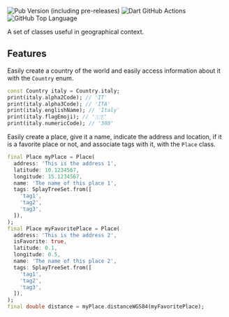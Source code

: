 <!--
[writing package pages](https://dart.dev/guides/libraries/writing-package-pages).
-->

![Pub Version (including pre-releases)](https://img.shields.io/pub/v/geos?include_prereleases)
![Dart GitHub Actions](https://github.com/Marco87Developer/geos/actions/workflows/dart.yml/badge.svg)
![GitHub Top Language](https://img.shields.io/github/languages/top/Marco87Developer/geos)

A set of classes useful in geographical context.

## Features

Easily create a country of the world and easily access information about it with the `Country` enum.

```dart
const Country italy = Country.italy;
print(italy.alpha2Code); // 'IT'
print(italy.alpha3Code); // 'ITA'
print(italy.englishName); // 'Italy'
print(italy.flagEmoji); // '🇮🇹'
print(italy.numericCode); // '380'
```

Easily create a place, give it a name, indicate the address and location, if it is a favorite place or not, and associate tags with it, with the `Place` class.

```dart
final Place myPlace = Place(
  address: 'This is the address 1',
  latitude: 10.1234567,
  longitude: 15.1234567,
  name: 'The name of this place 1',
  tags: SplayTreeSet.from([
    'tag1',
    'tag2',
    'tag3',
  ]),
);
final Place myFavoritePlace = Place(
  address: 'This is the address 2',
  isFavorite: true,
  latitude: 0.1,
  longitude: 0.5,
  name: 'The name of this place 2',
  tags: SplayTreeSet.from([
    'tag1',
    'tag2',
    'tag3',
  ]),
);
final double distance = myPlace.distanceWGS84(myFavoritePlace);
```
